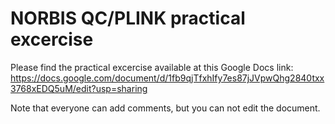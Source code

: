 # NORBIS QC/PLINK practical excercise

Please find the practical excercise available at this Google Docs link:
https://docs.google.com/document/d/1fb9qjTfxhIfy7es87jJVpwQhg2840txx3768xEDQ5uM/edit?usp=sharing

Note that everyone can add comments, but you can not edit the document. 

